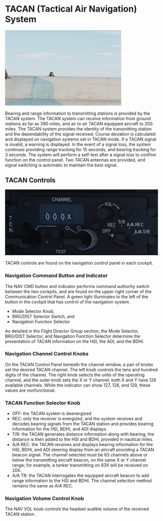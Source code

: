 # TACAN (Tactical Air Navigation) System

![external_tacan_antenna](../../img/ext_tcn_antenna.png)

Bearing and range information to transmitting stations is provided by the TACAN
system. The TACAN system can receive information from ground stations as far as
390 miles, and air to air TACAN equipped aircraft to 200 miles. The TACAN system
provides the identity of the transmitting station and the dependability of the
signal received. Course deviation is calculated and displayed on navigation
systems set in TACAN mode. If a TACAN signal is invalid, a warning is displayed.
In the event of a signal loss, the system continues providing range tracking for
15 seconds, and bearing tracking for 3 seconds. The system will perform a
self-test after a signal loss to confirm function on the control panel. Two
TACAN antennas are provided, and signal switching is automatic to maintain the
best signal.

## TACAN Controls

![tacan_general](../../img/tacan_general.png)

TACAN controls are found on the navigation control panel in each cockpit.

### Navigation Command Button and Indicator

The NAV CMD button and indicator performs command authority switch between the
two cockpits, and are found on the upper right corner of the Communication
Control Panel. A green light illuminates to the left of the button in the
cockpit that has control of the navigation system.

- Mode Selector Knob,
- BRG/DIST Selector Switch, and
- Navigation Function Selector

As detailed in the Flight Director Group section, the Mode Selector, BRG/DIST
Selector, and Navigation Function Selector determine the presentation of TACAN
information on the HSI, the ADI, and the BDHI.

### Navigation Channel Control Knobs

On the TACAN Control Panel beneath the channel window, a pair of knobs set the
desired TACAN channel. The left knob controls the tens and hundred digits of the
channel. The right knob selects the units of the operating channel, and the
outer knob sets the X or Y channel; both X and Y have 126 available channels.
While the indicator can show 127, 128, and 129, these values are nonfunctional.

### TACAN Function Selector Knob

- OFF: the TACAN system is deenergized
- REC: only the receiver is energized, and the system receives and decodes
  bearing signals from the TACAN station and provides bearing information for
  the HSI, BDHI, and ADI displays.
- T/R: the TACAN generates distance information along with bearing; the distance
  is then added to the HSI and BDHI, provided in nautical miles.
- A/A REC: the TACAN receives and displays bearing information for the HSI,
  BDHI, and ADI steering display from an aircraft providing a TACAN beacon
  signal. The channel selected must be 63 channels above or below the
  transmitting aircraft beacon, on the same X or Y channel range; for example, a
  tanker transmitting on 83X will be received on 20X.
- A/A TR: the TACAN interrogates the equipped aircraft beacon to add range
  information to the HSI and BDHI. The channel selection method remains the same
  as A/A REC.

### Navigation Volume Control Knob

The NAV VOL knob controls the headset audible volume of the received TACAN
station.
